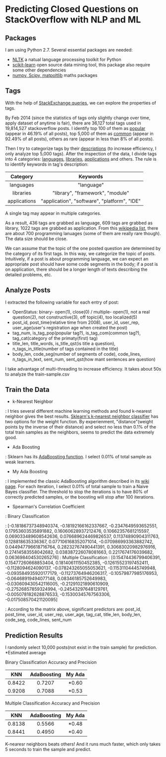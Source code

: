 Predicting Closed Questions on StackOverflow with NLP and ML
=====================

Packages
---------
I am using Python 2.7. Several essential packages are needed:

- [NLTK](http://www.nltk.org/) a natual language processing toolkit for Python
- [scikit-learn](http://scikit-learn.org/stable/) open source data mining tool, this package also require some other dependencies
- [numpy, Scipy, matpoltlib](http://www.scipy.org/) maths packages

Tags
---------
With the help of [StackExchange queries](http://data.stackexchange.com/stackoverflow/queries), we can explore the properties of tags.

By Feb 2014 (since the statistics of tags only slightly change over time, apply dataset of anytime is fair), there are 36,127 total tags used in 19,814,527 stackoverflow posts. I identify top 100 of them as [popular](data/popular_tags.csv) (appear in 46.19% of all posts), top 5,000 of them as [common](data/common_tags.csv) (appear in 92.49% of all posts), others as rare (appear in less than 8% of all posts).

Then I try to categorize tags by their [descriptions](data/tag_description_5000.csv) (to increase efficiency, I only analyze top 5,000 tags). After the inspection of the data, I divide tags into 4 categories: [languages](data/tag_lng.csv), [libraries](data/tag_lib.csv), [applications](data/tag_app.csv) and others. 
The rule is to identify keywords in tag's description:

| Category |  Keywords | 
| :--------: | :------:| 
| languages  | "language" | 
| libraries   |  "library", "framework", "module" | 
| applications| "application", "software", "platform", "IDE"|
 
A single tag may appear in multiple categories.

As a result, 436 tags are grabbed as language, 609 tags are grabbed as library, 1022 tags are grabbed as application. From this [wikipedia list](http://en.wikipedia.org/wiki/List_of_programming_languages), there are about 700 programming lanuages (some of them are really rare though). The data size should be close. 

We can assume that the topic of the one posted question are determined by the category of its first tags. In this way, we categorize the topic of posts. Intuitively, if a post is about programming language, we can expect an appropriate post should have some code segments in the body; if a post is on application, there should be a longer length of texts describing the detailed problems, etc.

Analyze Posts
------------
I extracted the following variable for each entry of post:

- OpenStatus: binary- open(1), close(0) / multiple- open(1), not a real question(2), not constructive(3), off topic(4), too localized(5)
- post\_id, post\_time(relative time from 2008), user\_id, user\_rep, user\_age(user's registration age when created the post)
- tag\_num, is\_tag\_pop(popular tag?), is\_tag\_com(common tag?), tag\_cat(category of the primaty(first) tag)
- title\_len, title\_words, is\_title\_qst(is title a question), n\_tags\_in\_title(number of tags contained in the title)
- body\_len, code\_seg(number of segments of code), code\_lines, n\_tags\_in\_text, sent\_num, sent\_qst(how mant sentences are question)

I take advantage of multi-threading to increase efficiency. It takes about 50s to analyze the train-sample.csv


Train the Data
------------

- k-Nearest Neighbor

:	I tries several different machine learning methods and found k-nearest neighbor gives the best results.
[Sklearn's k-nearest neighbor classifier](http://scikit-learn.org/stable/modules/generated/sklearn.neighbors.KNeighborsClassifier.html) has two options for the weight function. By experienment, "distance"(weight points by the inverse of their distance) and select no less than 0.1% of the total train samples as the neighbors, seems to predict the data extremely good. 

- Ada Boosting

:	Sklearn has its [AdaBoosting function](http://scikit-learn.org/stable/modules/ensemble.html#adaboost). I select 0.01% of total sample as weak learners.

- My Ada Boosting

:	I implemented the classic AdaBoosting algorithm described in its [wiki page](http://en.wikipedia.org/wiki/AdaBoost). For each iteration, I select 0.01% of total sample to train a Naive Bayes classifier. The threshold to stop the iterations is to have 80% of correctly predicted samples, or the boosting will stop after 100 iterations.

- Spearman's Correlation Coefficient

:	Binary Classification

:   [-0.18186737348940374, -0.18192166162337667, -0.2347649593652551, 0.17953603535891882, 0.16060628937212476, 0.10662357681215597, 0.069033489608542636, 0.076689624469826537, 0.11374890904311763, 0.128818635336367, 0.077106168352071014, -0.070986993363882742, 0.044947796618716764, 0.28232767490441391, 0.30683020982976916, 0.27414583558042682, 0.038387226078081663, 0.2217674176039682, 0.063698404530265276]
:	Multiple Classification
:   [0.15474436799406391, 0.15477260668853404, 0.18140611150452385, -0.12615523197452411, -0.1128094624090137, -0.078243265055053621, -0.11531104445749948, -0.093584935920177179, -0.11273764946206317, -0.10579877985176953, -0.06468919494077148, 0.08346185752649983, -0.030609430542116005, -0.21291021890610909, -0.27526857859324994, -0.24543297648129761, -0.005078182628876533, -0.15300345767563306, -0.017508570421120095]

:   According to the matrix above, significant predictors are:
post\_id, post\_time, user\_id, user\_rep, user\_age, tag\_cat, title\_len, body\_len, code\_seg, code\_lines, sent\_num


Prediction Results
-----------
I randomly select 10,000 posts(not exist in the train sample) for prediction.
*Estimated average

Binary Classification Accuracy and Precision

| KNN |  AdaBoosting | My Ada |
| :--------: | :------:| :------:| 
|0.8422 | 0.7207 | *0.60 |
|0.9208 | 0.7088|*0.53 |


Multiple Classification Accuracy and Precision

| KNN |  AdaBoosting | My Ada |
| :--------: | :------:| :------:| 
|0.8138 | 0.5566 | *0.48|
|0.8441 | 0.4950|*0.40 |

K-nearesr neighbors beats others! And it runs much faster, which only takes 5 seconds to train the sample and predict.